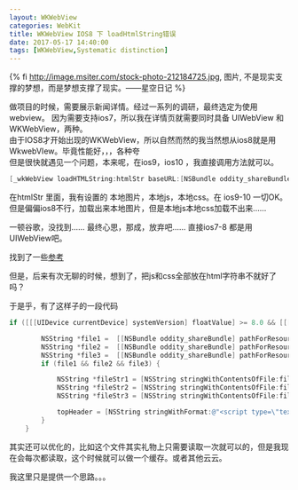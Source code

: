 ```yaml
---
layout: WKWebView
categories: WebKit
title: WKWebView IOS8 下 loadHtmlString错误
date: 2017-05-17 14:40:00
tags: [WKWebView,Systematic distinction]
---
```


{% fi http://image.msiter.com/stock-photo-212184725.jpg, 图片, 不是现实支撑的梦想，而是梦想支撑了现实。——星空日记 %}

<!-- more -->

做项目的时候，需要展示新闻详情。经过一系列的调研，最终选定为使用 webview。
因为需要支持ios7，所以我在详情页就需要同时具备 UIWebView 和 WKWebView，两种。           
由于IOS8才开始出现的WKWebView，所以自然而然的我当然想从ios8就是用WkwebVIew。毕竟性能好，，，各种夸       
但是很快就遇见一个问题，本来呢，在ios9，ios10 ，我直接调用方法就可以。

````objective-c
[_wkWebView loadHTMLString:htmlStr baseURL:[NSBundle oddity_shareBundle].bundleURL];
````
在htmlStr 里面，我有设置的 本地图片，本地js，本地css。在 ios9-10 一切OK。但是偏偏ios8不行，加载出来本地图片，但是本地js本地css加载不出来……      

一顿谷歌，没找到……  最终心思，那成，放弃吧……  直接ios7-8 都是用 UIWebView吧。

找到了一些[参考](http://stackoverflow.com/questions/24882834/wkwebview-not-loading-local-files-under-ios-8)

但是，后来有次无聊的时候，想到了，把js和css全部放在html字符串不就好了吗？

于是乎，有了这样子的一段代码

````objective-c
if ([[[UIDevice currentDevice] systemVersion] floatValue] >= 8.0 && [[[UIDevice currentDevice] systemVersion] floatValue] < 9.0) {

        NSString *file1 =  [[NSBundle oddity_shareBundle] pathForResource:@"jquery" ofType:@"js"];
        NSString *file2 =  [[NSBundle oddity_shareBundle] pathForResource:@"bootstrap.min" ofType:@"css"];
        NSString *file3 =  [[NSBundle oddity_shareBundle] pathForResource:@"content" ofType:@"css"];
        if (file1 && file2 && file3) {

            NSString *fileStr1 = [NSString stringWithContentsOfFile:file1 encoding:(NSUTF8StringEncoding) error:nil];
            NSString *fileStr2 = [NSString stringWithContentsOfFile:file2 encoding:(NSUTF8StringEncoding) error:nil];
            NSString *fileStr3 = [NSString stringWithContentsOfFile:file3 encoding:(NSUTF8StringEncoding) error:nil];

            topHeader = [NSString stringWithFormat:@"<script type=\"text/javascript\">%@</script><style type=\"text/css\">%@</style><style type=\"text/css\">%@</style>",fileStr1,fileStr2,fileStr3];
        }
    }

````

其实还可以优化的，比如这个文件其实礼物上只需要读取一次就可以的，但是我现在会每次都读取，这个时候就可以做一个缓存。或者其他云云。

我这里只是提供一个思路。。。
